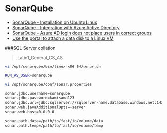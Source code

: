 # SonarQube #

* [SonarQube - Installation on Ubuntu Linux](https://techexpert.tips/sonarqube/sonarqube-installation-ubuntu-linux/)
* [SonarQube - Integration with Azure Active Directory](https://www.emtec.digital/think-hub/blogs/sonarqube-integration-azure-active-directory/)
* [SonarQube - Azure AD login does not place users in correct groups](https://github.com/hkamel/sonar-auth-aad/issues/62)
* [Use the portal to attach a data disk to a Linux VM](https://docs.microsoft.com/en-us/azure/virtual-machines/linux/attach-disk-portal)

###SQL Server collation
> Latin1_General_CS_AS

```bash
vi /opt/sonarqube/bin/linux-x86-64/sonar.sh
```

```bash
RUN_AS_USER=sonarqube
```

```bash
vi /opt/sonarqube/conf/sonar.properties
```

```bash
sonar.jdbc.username=sonarqube
sonar.jdbc.password=kamisama123
sonar.jdbc.url=jdbc:sqlserver://sqlserver-name.database.windows.net:1433;databaseName=sonarqube
sonar.web.javaAdditionalOpts=-server
sonar.web.host=0.0.0.0
```

```bash
sonar.path.data=/path/to/fast/io/volume/data
sonar.path.temp=/path/to/fast/io/volume/temp
```